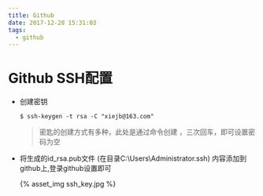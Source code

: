 ```yaml
---
title: Github
date: 2017-12-28 15:31:03
tags:
  - github
---
```


# Github SSH配置

* 创建密钥

  ```
  $ ssh-keygen -t rsa -C "xiejb@163.com"
  ```

  > 密匙的创建方式有多种，此处是通过命令创建 ，三次回车，即可设置密码为空

* 将生成的id_rsa.pub文件 (在目录C:\Users\Administrator.ssh) 内容添加到github上,登录github设置即可

  {% asset_img ssh_key.jpg %}
